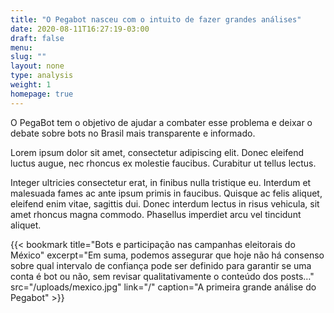 ```yaml
---
title: "O Pegabot nasceu com o intuito de fazer grandes análises"
date: 2020-08-11T16:27:19-03:00
draft: false
menu:
slug: ""
layout: none
type: analysis
weight: 1
homepage: true
---
```

O PegaBot tem o objetivo de ajudar a combater esse problema e deixar o debate sobre bots no Brasil mais transparente e informado.

Lorem ipsum dolor sit amet, consectetur adipiscing elit. Donec eleifend luctus augue, nec rhoncus ex molestie faucibus. Curabitur ut tellus lectus.

Integer ultricies consectetur erat, in finibus nulla tristique eu. Interdum et malesuada fames ac ante ipsum primis in faucibus. Quisque ac felis aliquet, eleifend enim vitae, sagittis dui. Donec interdum lectus in risus vehicula, sit amet rhoncus magna commodo. Phasellus imperdiet arcu vel tincidunt aliquet.

{{< bookmark title="Bots e participação nas campanhas eleitorais do México" excerpt="Em suma, podemos assegurar que hoje não há consenso sobre qual intervalo de confiança pode ser definido para garantir se uma conta é bot ou não, sem revisar qualitativamente o conteúdo dos posts…" src="/uploads/mexico.jpg" link="/" caption="A primeira grande análise do Pegabot" >}}
